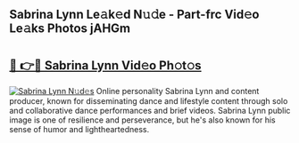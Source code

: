 ## Sabrina Lynn Le𝚊k𝚎d N𝚞𝚍e - Part-frc Vid𝚎o Le𝚊ks Photos jAHGm

# <h2><a href="http://fbffgv.evod.top/?m=Sabrina+Lynn">🔗 👉🔴 Sabrina Lynn Vid𝚎o Ph𝚘t𝚘s</a></h2>

[![Sabrina Lynn N𝚞d𝚎s](https://i.imgur.com/8V9OHl7.gif)](http://fbffgv.evod.top/?m=Sabrina+Lynn)
Online personality Sabrina Lynn and content producer, known for disseminating dance and lifestyle content through solo and collaborative dance performances and brief videos. Sabrina Lynn public image is one of resilience and perseverance, but he's also known for his sense of humor and lightheartedness. 
